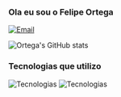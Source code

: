 
### Ola eu sou o Felipe Ortega
[![Email](https://img.shields.io/badge/Gmail-D14836?style=for-the-badge&logo=gmail&logoColor=white)](https://mail.google.com/mail/u/0/?pli=1#inbox)


![Ortega's GitHub stats](https://github-readme-stats.vercel.app/api?username=OrtegaDev01&show_icons=true&theme=tokyonight&locate=pt-br) 

### Tecnologias que utilizo
<div style="displai: inline_block">

![Tecnologias](    https://img.shields.io/badge/HTML5-E34F26?style=for-the-badge&logo=html5&logoColor=white)
![Tecnologias](    https://img.shields.io/badge/CSS3-1572B6?style=for-the-badge&logo=css3&logoColor=white)
</div>


